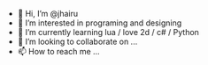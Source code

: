 - 👋 Hi, I’m @jhairu
- 👀 I’m interested in programing and designing
- 🌱 I’m currently learning lua / love 2d / c# / Python
- 💞️ I’m looking to collaborate on ...
- 📫 How to reach me ...

<!---
jhairu/jhairu is a ✨ special ✨ repository because its `README.md` (this file) appears on your GitHub profile.
You can click the Preview link to take a look at your changes.
--->
